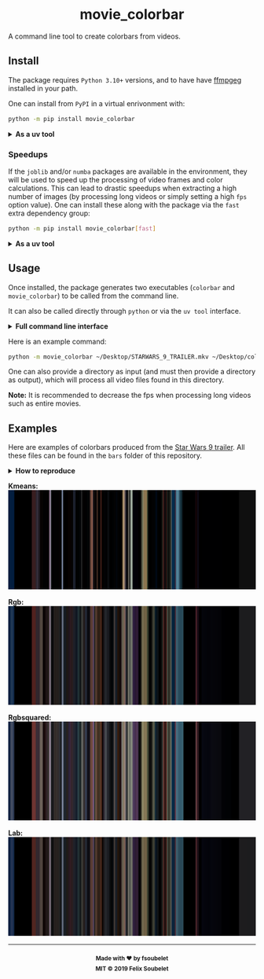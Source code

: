 <h1 align="center">
  <b>movie_colorbar</b>
</h1>

A command line tool to create colorbars from videos.

## Install

The package requires `Python 3.10+` versions, and to have have [ffmpgeg][ffmpeg] installed in your path.

One can install from `PyPI` in a virtual enrivonment with:

```bash
python -m pip install movie_colorbar
```

<details> <summary><b>As a uv tool</b></summary>

The package also supports being installed as a tool with [uv][uv]:

```bash
uv tool install movie_colorbar
```

</details>

### Speedups

If the `joblib` and/or `numba` packages are available in the environment, they will be used to speed up the processing of video frames and color calculations.
This can lead to drastic speedups when extracting a high number of images (by processing long videos or simply setting a high `fps` option value).
One can install these along with the package via the `fast` extra dependency group:

```bash
python -m pip install movie_colorbar[fast]
```

<details> <summary><b>As a uv tool</b></summary>

```bash
uv tool install movie_colorbar[fast]
```

</details>

## Usage

Once installed, the package generates two executables (`colorbar` and `movie_colorbar`) to be called from the command line.

It can also be called directly through `python` or via the `uv tool` interface.

<details> <summary><b>Full command line interface</b></summary>

Detailed usage goes as follows:

```bash
 Usage: python -m movie_colorbar [OPTIONS] INPUT OUTPUT

 Command line tool to create colorbars from videos.
 From the input video individual frames are extracted with ffmpeg and written to disk in a directory placed next to the final output
 and named after the video. Each frame is reduced to a single color according to the chosen method. Finally a colorbar is created
 from these determined colors, and written to disk as an image file at the provided output location. By default the extracted frames
 are removed after processing, but they can be kept if desired (see the 'cleanup' option).
 Should the input be a directory, then every video file contained within will be processed, provided it is supported by ffmpeg. In
 this case the output should also be a directory, in which one colorbar will be created for each video file.

╭─ Arguments ───────────────────────────────────────────────────────────────────────────────────────────────────────────────────────╮
│ *    input       PATH  Path to the input video file or directory. [required]                                                      │
│ *    output      PATH  Path to the output colorbar image or directory. [required]                                                 │
╰───────────────────────────────────────────────────────────────────────────────────────────────────────────────────────────────────╯
╭─ Options ─────────────────────────────────────────────────────────────────────────────────────────────────────────────────────────╮
│ --method                                [common|hsv|hue|kmeans|lab|quantized|resize  Method used to calculate the color for each  │
│                                         |rgb|rgbsquared|xyz]                         frame.                                       │
│                                                                                      [default: rgb]                               │
│ --fps                                   INTEGER RANGE [x>=0]                         Number of frames to extract per second of    │
│                                                                                      video footage.                               │
│                                                                                      [default: 10]                                │
│ --cleanup               --no-cleanup                                                 Whether to remove the extracted frames after │
│                                                                                      processing.                                  │
│                                                                                      [default: cleanup]                           │
│ --log-level                             [trace|debug|info|warning|error|critical]    The base console logging level.              │
│                                                                                      [default: info]                              │
│ --install-completion                                                                 Install completion for the current shell.    │
│ --show-completion                                                                    Show completion for the current shell, to    │
│                                                                                      copy it or customize the installation.       │
│ --help                                                                               Show this message and exit.                  │
╰───────────────────────────────────────────────────────────────────────────────────────────────────────────────────────────────────╯
```

</details>

Here is an example command:

```bash
python -m movie_colorbar ~/Desktop/STARWARS_9_TRAILER.mkv ~/Desktop/colorbar.png --method rgbsquared --fps 25
```

One can also provide a directory as input (and must then provide a directory as output), which will process all video files found in this directory.

**Note:** It is recommended to decrease the fps when processing long videos such as entire movies.

## Examples

Here are examples of colorbars produced from the [Star Wars 9 trailer](https://www.youtube.com/watch?v=P94M4jlrytQ).
All these files can be found in the `bars` folder of this repository.

<details> <summary><b>How to reproduce</b></summary>

The following command was used to generate all the colorbars:

```bash
for method in common hsv hue kmeans lab quantized resize rgb rgbsquared xyz; do python -m movie_colorbar ~/Desktop/STARWARS_9_TRAILER.mkv bars/sw9_trailer/SW9_trailer_$method.png --method $method --fps 25; done
```

</details>

**Kmeans:**
![Example_sw9_trailer_kmeans](bars/sw9_trailer/SW9_trailer_kmeans.png)

**Rgb:**
![Example_sw9_trailer_rgb](bars/sw9_trailer/SW9_trailer_rgb.png)

**Rgbsquared:**
![Example_sw9_trailer_rgbsquared](bars/sw9_trailer/SW9_trailer_rgbsquared.png)

**Lab:**
![Example_sw9_trailer_lab](bars/sw9_trailer/SW9_trailer_lab.png)

---

<div align="center">
  <sub><strong>Made with ♥︎ by fsoubelet</strong></sub>
  <br>
  <sub><strong>MIT &copy 2019 Felix Soubelet</strong></sub>
</div>

[ffmpeg]: https://ffmpeg.org/
[uv]: https://docs.astral.sh/uv/guides/tools/